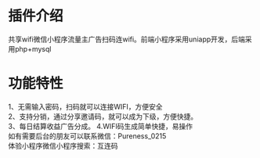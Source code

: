 # 插件介绍
共享wifi微信小程序流量主广告扫码连wifi。前端小程序采用uniapp开发，后端采用php+mysql  
# 功能特性
1、无需输入密码，扫码就可以连接WIFI，方便安全  
2、支持分销，通过分享邀请码，就可以成为下级，方便快捷。    
3、每日结算收益广告分成。
4.WIFI码生成简单快捷，易操作    
如有需要后台的朋友可以联系微信：Pureness_0215  
体验小程序微信小程序搜索：互连码  
